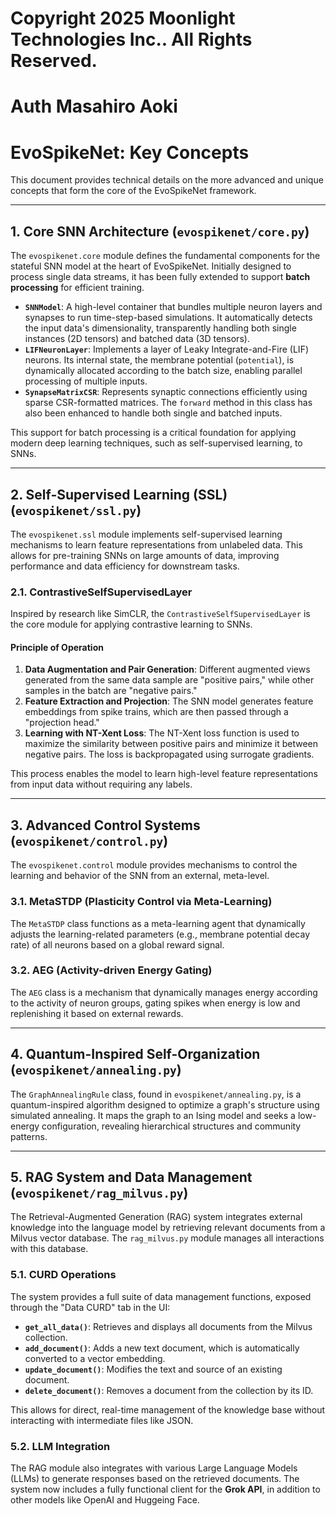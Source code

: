 # Copyright 2025 Moonlight Technologies Inc.. All Rights Reserved.
# Auth Masahiro Aoki


# EvoSpikeNet: Key Concepts

This document provides technical details on the more advanced and unique concepts that form the core of the EvoSpikeNet framework.

---

## 1. Core SNN Architecture (`evospikenet/core.py`)

The `evospikenet.core` module defines the fundamental components for the stateful SNN model at the heart of EvoSpikeNet. Initially designed to process single data streams, it has been fully extended to support **batch processing** for efficient training.

- **`SNNModel`**: A high-level container that bundles multiple neuron layers and synapses to run time-step-based simulations. It automatically detects the input data's dimensionality, transparently handling both single instances (2D tensors) and batched data (3D tensors).
- **`LIFNeuronLayer`**: Implements a layer of Leaky Integrate-and-Fire (LIF) neurons. Its internal state, the membrane potential (`potential`), is dynamically allocated according to the batch size, enabling parallel processing of multiple inputs.
- **`SynapseMatrixCSR`**: Represents synaptic connections efficiently using sparse CSR-formatted matrices. The `forward` method in this class has also been enhanced to handle both single and batched inputs.

This support for batch processing is a critical foundation for applying modern deep learning techniques, such as self-supervised learning, to SNNs.

---

## 2. Self-Supervised Learning (SSL) (`evospikenet/ssl.py`)

The `evospikenet.ssl` module implements self-supervised learning mechanisms to learn feature representations from unlabeled data. This allows for pre-training SNNs on large amounts of data, improving performance and data efficiency for downstream tasks.

### 2.1. ContrastiveSelfSupervisedLayer

Inspired by research like SimCLR, the `ContrastiveSelfSupervisedLayer` is the core module for applying contrastive learning to SNNs.

#### Principle of Operation
1.  **Data Augmentation and Pair Generation**: Different augmented views generated from the same data sample are "positive pairs," while other samples in the batch are "negative pairs."
2.  **Feature Extraction and Projection**: The SNN model generates feature embeddings from spike trains, which are then passed through a "projection head."
3.  **Learning with NT-Xent Loss**: The NT-Xent loss function is used to maximize the similarity between positive pairs and minimize it between negative pairs. The loss is backpropagated using surrogate gradients.

This process enables the model to learn high-level feature representations from input data without requiring any labels.

---

## 3. Advanced Control Systems (`evospikenet/control.py`)

The `evospikenet.control` module provides mechanisms to control the learning and behavior of the SNN from an external, meta-level.

### 3.1. MetaSTDP (Plasticity Control via Meta-Learning)

The `MetaSTDP` class functions as a meta-learning agent that dynamically adjusts the learning-related parameters (e.g., membrane potential decay rate) of all neurons based on a global reward signal.

### 3.2. AEG (Activity-driven Energy Gating)

The `AEG` class is a mechanism that dynamically manages energy according to the activity of neuron groups, gating spikes when energy is low and replenishing it based on external rewards.

---

## 4. Quantum-Inspired Self-Organization (`evospikenet/annealing.py`)

The `GraphAnnealingRule` class, found in `evospikenet/annealing.py`, is a quantum-inspired algorithm designed to optimize a graph's structure using simulated annealing. It maps the graph to an Ising model and seeks a low-energy configuration, revealing hierarchical structures and community patterns.

---

## 5. RAG System and Data Management (`evospikenet/rag_milvus.py`)

The Retrieval-Augmented Generation (RAG) system integrates external knowledge into the language model by retrieving relevant documents from a Milvus vector database. The `rag_milvus.py` module manages all interactions with this database.

### 5.1. CURD Operations
The system provides a full suite of data management functions, exposed through the "Data CURD" tab in the UI:
- **`get_all_data()`**: Retrieves and displays all documents from the Milvus collection.
- **`add_document()`**: Adds a new text document, which is automatically converted to a vector embedding.
- **`update_document()`**: Modifies the text and source of an existing document.
- **`delete_document()`**: Removes a document from the collection by its ID.

This allows for direct, real-time management of the knowledge base without interacting with intermediate files like JSON.

### 5.2. LLM Integration
The RAG module also integrates with various Large Language Models (LLMs) to generate responses based on the retrieved documents. The system now includes a fully functional client for the **Grok API**, in addition to other models like OpenAI and Huggeing Face.